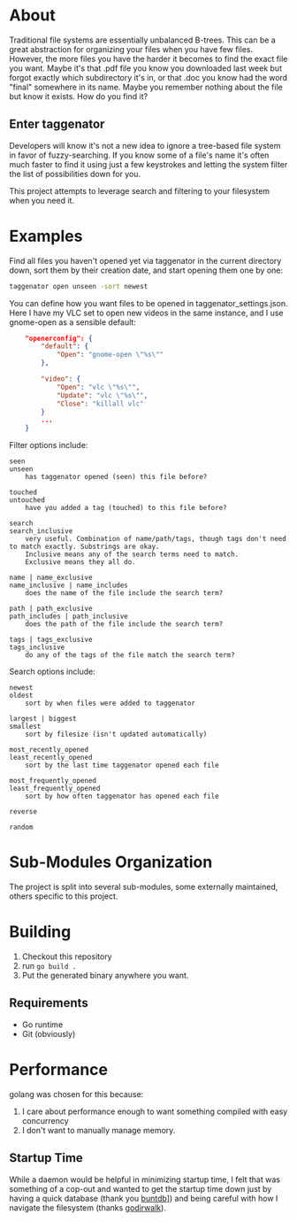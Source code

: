 # About

Traditional file systems are essentially unbalanced B-trees. This can be a great abstraction for organizing your files when you have few files. However, the more files you have the harder it becomes to find the exact file you want. Maybe it's that .pdf file you know you downloaded last week but forgot exactly which subdirectory it's in, or that .doc you know had the word "final" somewhere in its name. Maybe you remember nothing about the file but know it exists. How do you find it?

## Enter taggenator

Developers will know it's not a new idea to ignore a tree-based file system in favor of fuzzy-searching. If you know some of a file's name it's often much faster to find it using just a few keystrokes and letting the system filter the list of possibilities down for you.

This project attempts to leverage search and filtering to your filesystem when you need it.


# Examples

Find all files you haven't opened yet via taggenator in the current directory down, sort them by their creation date, and start opening them one by one:
```bash
taggenator open unseen -sort newest
```

You can define how you want files to be opened in taggenator_settings.json. Here I have my VLC set to open new videos in the same instance, and I use gnome-open as a sensible default:
```json
	"openerconfig": {
		"default": {
			"Open": "gnome-open \"%s\""
		},

		"video": {
			"Open": "vlc \"%s\"",
			"Update": "vlc \"%s\"",
			"Close": "killall vlc"
		}
		...
	}
```

Filter options include:
```
seen
unseen
	has taggenator opened (seen) this file before?

touched
untouched
	have you added a tag (touched) to this file before?

search
search_inclusive
	very useful. Combination of name/path/tags, though tags don't need to match exactly. Substrings are okay.
	Inclusive means any of the search terms need to match.
	Exclusive means they all do.

name | name_exclusive
name_inclusive | name_includes
	does the name of the file include the search term?

path | path_exclusive
path_includes | path_inclusive
	does the path of the file include the search term?

tags | tags_exclusive
tags_inclusive
	do any of the tags of the file match the search term?
```

Search options include:
```
newest
oldest
	sort by when files were added to taggenator

largest | biggest
smallest
	sort by filesize (isn't updated automatically)

most_recently_opened
least_recently_opened
	sort by the last time taggenator opened each file

most_frequently_opened
least_frequently_opened
	sort by how often taggenator has opened each file

reverse

random
```


# Sub-Modules Organization


The project is split into several sub-modules, some externally maintained, others specific to this project.

# Building
1. Checkout this repository
2. run `go build .`
3. Put the generated binary anywhere you want.


## Requirements
* Go runtime
* Git (obviously)


# Performance
golang was chosen for this because:
1. I care about performance enough to want something compiled with easy concurrency
2. I don't want to manually manage memory.


## Startup Time
While a daemon would be helpful in minimizing startup time, I felt that was something of a cop-out and wanted to get the startup time down just by having a quick database (thank you [buntdb](github.com/tidwall/buntdb)]) and being careful with how I navigate the filesystem (thanks [godirwalk](github.com/karrick/godirwalk)).
